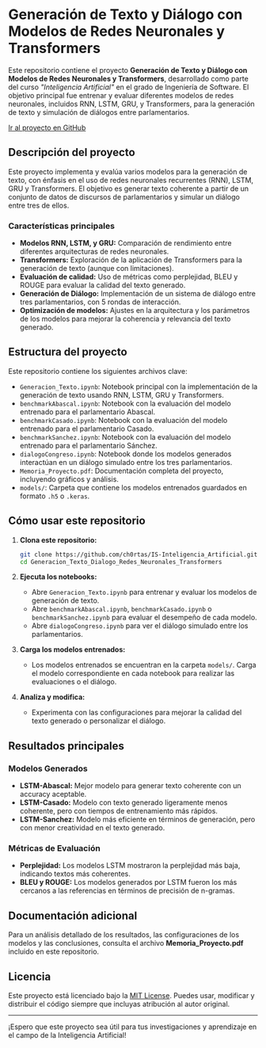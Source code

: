 # Generación de Texto y Diálogo con Modelos de Redes Neuronales y Transformers

Este repositorio contiene el proyecto **Generación de Texto y Diálogo con Modelos de Redes Neuronales y Transformers**, desarrollado como parte del curso _"Inteligencia Artificial"_ en el grado de Ingeniería de Software. El objetivo principal fue entrenar y evaluar diferentes modelos de redes neuronales, incluidos RNN, LSTM, GRU, y Transformers, para la generación de texto y simulación de diálogos entre parlamentarios.

[Ir al proyecto en GitHub](https://github.com/ch0rtas/IS-Inteligencia_Artificial/tree/main/Generacion_Texto_Dialogo_Redes_Neuronales_Transformers)

## Descripción del proyecto

Este proyecto implementa y evalúa varios modelos para la generación de texto, con énfasis en el uso de redes neuronales recurrentes (RNN), LSTM, GRU y Transformers. El objetivo es generar texto coherente a partir de un conjunto de datos de discursos de parlamentarios y simular un diálogo entre tres de ellos.

### Características principales
- **Modelos RNN, LSTM, y GRU:** Comparación de rendimiento entre diferentes arquitecturas de redes neuronales.
- **Transformers:** Exploración de la aplicación de Transformers para la generación de texto (aunque con limitaciones).
- **Evaluación de calidad:** Uso de métricas como perplejidad, BLEU y ROUGE para evaluar la calidad del texto generado.
- **Generación de Diálogo:** Implementación de un sistema de diálogo entre tres parlamentarios, con 5 rondas de interacción.
- **Optimización de modelos:** Ajustes en la arquitectura y los parámetros de los modelos para mejorar la coherencia y relevancia del texto generado.

## Estructura del proyecto

Este repositorio contiene los siguientes archivos clave:  
- `Generacion_Texto.ipynb`: Notebook principal con la implementación de la generación de texto usando RNN, LSTM, GRU y Transformers.  
- `benchmarkAbascal.ipynb`: Notebook con la evaluación del modelo entrenado para el parlamentario Abascal.  
- `benchmarkCasado.ipynb`: Notebook con la evaluación del modelo entrenado para el parlamentario Casado.  
- `benchmarkSanchez.ipynb`: Notebook con la evaluación del modelo entrenado para el parlamentario Sánchez.  
- `dialogoCongreso.ipynb`: Notebook donde los modelos generados interactúan en un diálogo simulado entre los tres parlamentarios.  
- `Memoria_Proyecto.pdf`: Documentación completa del proyecto, incluyendo gráficos y análisis.  
- `models/`: Carpeta que contiene los modelos entrenados guardados en formato `.h5` o `.keras`.


## Cómo usar este repositorio

1. **Clona este repositorio:**  
   ```bash
   git clone https://github.com/ch0rtas/IS-Inteligencia_Artificial.git
   cd Generacion_Texto_Dialogo_Redes_Neuronales_Transformers
   ```

2. **Ejecuta los notebooks:**  
   - Abre `Generacion_Texto.ipynb` para entrenar y evaluar los modelos de generación de texto.  
   - Abre `benchmarkAbascal.ipynb`, `benchmarkCasado.ipynb` o `benchmarkSanchez.ipynb` para evaluar el desempeño de cada modelo.  
   - Abre `dialogoCongreso.ipynb` para ver el diálogo simulado entre los parlamentarios.

3. **Carga los modelos entrenados:**  
   - Los modelos entrenados se encuentran en la carpeta `models/`. Carga el modelo correspondiente en cada notebook para realizar las evaluaciones o el diálogo.

4. **Analiza y modifica:**  
   - Experimenta con las configuraciones para mejorar la calidad del texto generado o personalizar el diálogo.

## Resultados principales

### Modelos Generados
- **LSTM-Abascal:** Mejor modelo para generar texto coherente con un accuracy aceptable.  
- **LSTM-Casado:** Modelo con texto generado ligeramente menos coherente, pero con tiempos de entrenamiento más rápidos.  
- **LSTM-Sanchez:** Modelo más eficiente en términos de generación, pero con menor creatividad en el texto generado.

### Métricas de Evaluación
- **Perplejidad:** Los modelos LSTM mostraron la perplejidad más baja, indicando textos más coherentes.
- **BLEU y ROUGE:** Los modelos generados por LSTM fueron los más cercanos a las referencias en términos de precisión de n-gramas.

## Documentación adicional

Para un análisis detallado de los resultados, las configuraciones de los modelos y las conclusiones, consulta el archivo **Memoria_Proyecto.pdf** incluido en este repositorio.  

## Licencia

Este proyecto está licenciado bajo la [MIT License](LICENSE). Puedes usar, modificar y distribuir el código siempre que incluyas atribución al autor original.  

---

¡Espero que este proyecto sea útil para tus investigaciones y aprendizaje en el campo de la Inteligencia Artificial!
